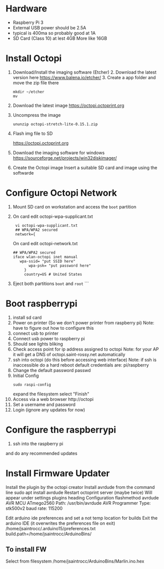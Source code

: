 # Hardware
* Raspberry Pi 3
* External USB power should be 2.5A
* typical is 400ma so probably good at 1A
* SD Card (Class 10) at lest 4GB More like 16GB


# Install Octopi
1. Download/Install the imaging software (Etcher)
	2. Download the latest version here
        https://www.balena.io/etcher/
	3. Create a app folder and move the zip file there
	   
	   mkdir ~/etcher
	   mv 
2. Download the latest image
    https://octopi.octoprint.org
3. Uncompress the image

       ununzip octopi-stretch-lite-0.15.1.zip 

4. Flash img file to SD

    https://octopi.octoprint.org
5. Download the imaging software for windows
   https://sourceforge.net/projects/win32diskimager/
6. Create the Octopi image
   Insert a suitable SD card and image using the softwarde
# Configure Octopi Network
1. Mount SD card on workstation and access the `boot` partition
2. On card edit octopi-wpa-supplicant.txt

        vi octopi-wpa-supplicant.txt
        ## WPA/WPA2 secured
        network={
    On card edit octopi-network.txt
   ```
   ## WPA/WPA2 secured
   iface wlan-octopi inet manual
      wpa-ssid= "put SSID here"
          wpa-psk= "put password here"
        }
        country=US # United States

3. Eject both partitions `boot` and `root`       ```
# Boot raspberrypi
1. install sd card
1. Power on printer (So we don't power printer from raspberry pi)
   Note: have to figure out how to configure this
1. connect usb to printer
1. Connect usb power to raspberry pi
1. Should see lights bliking
1. Check access point for ip address assigned to octopi
   Note: for your AP it will get a DNS of octopi.saint-rossy.net automatically
1. ssh into octopi (do this before accessing web interface)
   Note: if ssh is inaccessible do a hard reboot
   default credentials are: pi/raspberry
1. Change the default password
   passwd
1. Initial Config
   ```
   sudo raspi-config
   ```
   expand the filesystem
   select "Finish"
1. Access via a web browser
   http://octopi
1. Set a username and password
1. Login (ignore any updates for now)
# Configure the raspberrypi
1. ssh into the raspberry pi

and do any recommended updates

# Install Firmware Updater
Install the plugin by the octopi creator
Install avrdude from the command line
  sudo apt install avrdude
Restart octoprint server (maybe twice)
Will appear under settings plugins heading
Configuration
flashmethod avrdude
AVR MCU ATmego2560
Path: /usr/bin/avrdude
AVR Programmer Type: stk500v2
baud rate: 115200

Edit arduino ide preferences and set a not temp location for builds
Exit the arduino IDE (it overwrites the preferences file on exit)
/home/jsaintrocc/.arduino15/preferences.txt
build.path=/home/jsaintrocc/ArduinoBins/

## To install FW
Select from filesystem /home/jsaintrocc/ArduinoBins/Marlin.ino.hex

<!--stackedit_data:
eyJoaXN0b3J5IjpbLTkzNTIyNzg3Myw0NDI5MTQyMDQsOTI3Nz
E1NjgsOTU0ODAzMDMwLDg1NjMxNzM3NywxNzQ0MzYxMDkyLDE5
NDM4NTczNDEsMTI1NTY3MzgzNF19
-->